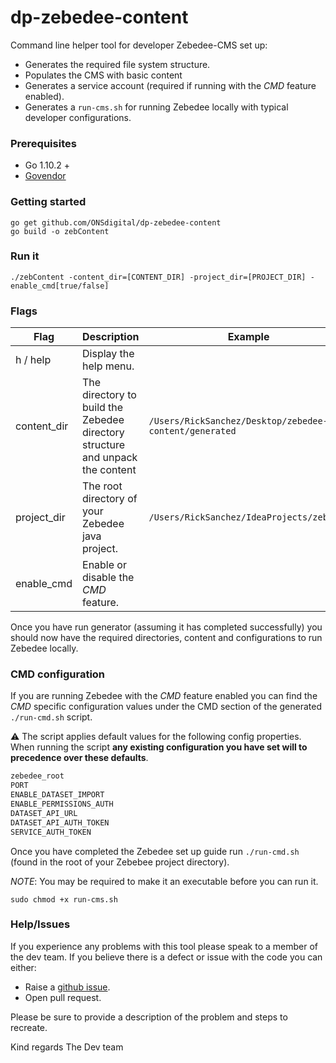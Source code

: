 # dp-zebedee-content

Command line helper tool for developer Zebedee-CMS set up:
 - Generates the required file system structure.
 - Populates the CMS with basic content
 - Generates a service account (required if running with the _CMD_ feature enabled).
 - Generates a `run-cms.sh` for running Zebedee locally with typical developer configurations.

### Prerequisites
- Go 1.10.2 +
- [Govendor][1] 

### Getting started
```
go get github.com/ONSdigital/dp-zebedee-content
go build -o zebContent
```

### Run it
```
./zebContent -content_dir=[CONTENT_DIR] -project_dir=[PROJECT_DIR] -enable_cmd[true/false]
```

### Flags
| Flag         | Description                                                                   | Example                                                |
| ------------ |------------------------------------------------------------------------------ | ------------------------------------------------------ |
| h / help     | Display the help menu.                                                        |                                                        |
| content_dir  | The directory to build the Zebedee directory structure and unpack the content | `/Users/RickSanchez/Desktop/zebedee-content/generated` |
| project_dir  | The root directory of your Zebedee java project.                              | `/Users/RickSanchez/IdeaProjects/zebedee`              |
| enable_cmd   | Enable or disable the _CMD_ feature.                                          |                                                        |


Once you have run generator (assuming it has completed successfully) you should now have the required directories, content and configurations to run Zebedee locally.

### CMD configuration
If you are running Zebedee with the _CMD_ feature enabled you can find the _CMD_ specific configuration values under the CMD section of the generated `./run-cmd.sh` script.

:warning: The script applies default values for the following config properties. When running the script **any existing configuration you have set will to precedence over these defaults**.

```bash
zebedee_root
PORT
ENABLE_DATASET_IMPORT
ENABLE_PERMISSIONS_AUTH
DATASET_API_URL
DATASET_API_AUTH_TOKEN
SERVICE_AUTH_TOKEN
```

Once you have completed the Zebedee set up guide run `./run-cmd.sh` (found in the root of your Zebebee project directory).
 
_NOTE_: You may be required to make it an executable before you can run it.
```
sudo chmod +x run-cms.sh
```

### Help/Issues
If you experience any problems with this tool please speak to a member of the dev team. If you believe there is a defect or issue with the code you can either:
- Raise a [github issue][2].
- Open pull request.

Please be sure to provide a description of the problem and steps to recreate. 

Kind regards
The Dev team  

[1]: https://github.com/kardianos/govendor
[2]: https://github.com/ONSdigital/dp-zebedee-content/issues
